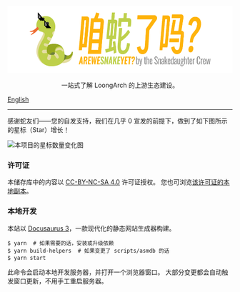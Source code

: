 <div align="center">
  <img alt="咱蛇了吗？AREWESNAKEYET? by the Snakedaughter Crew" src="./art/logo-readme.png" height="150" />
  <p>一站式了解 LoongArch 的上游生态建设。</p>
</div>

[English](./README.en.md)

---

感谢蛇友们——您的自发支持，我们在几乎 0 宣发的前提下，做到了如下图所示的星标（Star）增长！

![本项目的星标数量变化图](https://starchart.cc/loongson-community/areweloongyet.svg)

### 许可证

本储存库中的内容以 [CC-BY-NC-SA 4.0](https://creativecommons.org/licenses/by-nc-sa/4.0/) 许可证授权。
您也可浏览[该许可证的本地副本](./LICENSE)。

### 本地开发

本站以 [Docusaurus 3](https://docusaurus.io/)，一款现代化的静态网站生成器构建。

```
$ yarn  # 如果需要的话，安装或升级依赖
$ yarn build-helpers  # 如果变更了 scripts/asmdb 的话
$ yarn start
```

此命令会启动本地开发服务器，并打开一个浏览器窗口。
大部分变更都会自动触发窗口更新，不用手工重启服务器。
